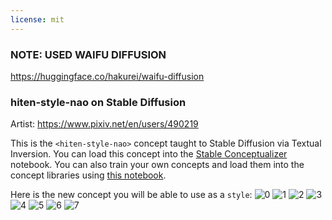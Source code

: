 ```yaml
---
license: mit
---
```

### NOTE: USED WAIFU DIFFUSION
<https://huggingface.co/hakurei/waifu-diffusion>
### hiten-style-nao on Stable Diffusion
Artist: <https://www.pixiv.net/en/users/490219>

This is the `<hiten-style-nao>` concept taught to Stable Diffusion via Textual Inversion. You can load this concept into the [Stable Conceptualizer](https://colab.research.google.com/github/huggingface/notebooks/blob/main/diffusers/stable_conceptualizer_inference.ipynb) notebook. You can also train your own concepts and load them into the concept libraries using [this notebook](https://colab.research.google.com/github/huggingface/notebooks/blob/main/diffusers/sd_textual_inversion_training.ipynb).

Here is the new concept you will be able to use as a `style`:
![<hiten-style-nao> 0](https://huggingface.co/sd-concepts-library/hiten-style-nao/resolve/main/concept_images/3.jpeg)
![<hiten-style-nao> 1](https://huggingface.co/sd-concepts-library/hiten-style-nao/resolve/main/concept_images/6.jpeg)
![<hiten-style-nao> 2](https://huggingface.co/sd-concepts-library/hiten-style-nao/resolve/main/concept_images/0.jpeg)
![<hiten-style-nao> 3](https://huggingface.co/sd-concepts-library/hiten-style-nao/resolve/main/concept_images/7.jpeg)
![<hiten-style-nao> 4](https://huggingface.co/sd-concepts-library/hiten-style-nao/resolve/main/concept_images/5.jpeg)
![<hiten-style-nao> 5](https://huggingface.co/sd-concepts-library/hiten-style-nao/resolve/main/concept_images/1.jpeg)
![<hiten-style-nao> 6](https://huggingface.co/sd-concepts-library/hiten-style-nao/resolve/main/concept_images/2.jpeg)
![<hiten-style-nao> 7](https://huggingface.co/sd-concepts-library/hiten-style-nao/resolve/main/concept_images/4.jpeg)

